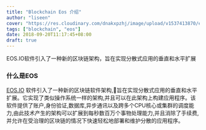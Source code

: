 ```yaml
---
title: "Blockchain Eos 介绍"
author: "liseen"
cover: "https://res.cloudinary.com/dnakxpzhj/image/upload/v1537413870/eos.jpg"
tags: ["blockchain", "eos"]
date: 2018-09-20T11:17:45+08:00
draft: true
---
```


EOS.IO软件引入了一种新的区块链架构，旨在实现分散式应用的垂直和水平扩展

<!--more-->

### 什么是EOS

[EOS.IO](https://eos.io/ "eosio") 软件引入了一种新的区块链软件架构,旨在实现分散式应用的垂直和水平扩展。它实现了类似操作系统一样的架构,并且可以在此架构上构建应用程序。该软件提供了账户,身份验证,数据库,异步通讯以及跨多个CPU核心或集群的调度能力,由此技术产生的架构可以扩展到每秒数百万个事物处理能力,并且消除了手续费,并允许在受治理的区块链的情况下快速轻松地部署和维护分散的应用程序。
